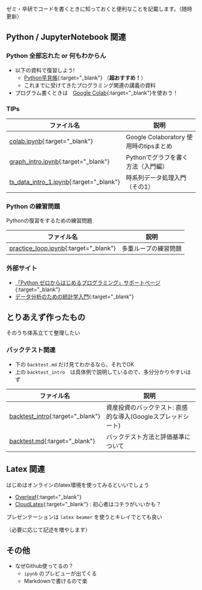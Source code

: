 
ゼミ・卒研でコードを書くときに知っておくと便利なことを記載します。（随時更新）


## Python / JupyterNotebook 関連

### Python 全部忘れた or 何もわからん

- 以下の資料で復習しよう!
  - [Python早見帳](https://chokkan.github.io/python/index.html){:target="_blank"} （**超おすすめ！**）
  - これまでに受けてきたプログラミング関連の講義の資料
- プログラム書くときは　[Google Colab](https://colab.research.google.com/?hl=ja){:target="_blank"}を使おう！

### TIPs

| ファイル名        | 説明                                   | 
| ----------------- | -------------------------------------- | 
| [colab.ipynb](https://github.com/Masashi-Ieda/seminar_support/blob/main/ipynb/colab.ipynb){:target="_blank"} | Google Colaboratory 使用時のtipsまとめ | 
| [graph_intro.ipynb](https://github.com/Masashi-Ieda/seminar_support/blob/main/ipynb/graph_intro.ipynb){:target="_blank"}  | Pythonでグラフを書く方法（入門編） | 
| [ts_data_intro_1.ipynb](https://github.com/Masashi-Ieda/seminar_support/blob/main/ipynb/ts_data_intro_1.ipynb){:target="_blank"}  | 時系列データ処理入門（その1）| 


### Python の練習問題

Pythonの復習をするための練習問題

| ファイル名        | 説明                                   | 
| ----------------- | -------------------------------------- | 
| [practice_loop.ipynb](https://github.com/Masashi-Ieda/seminar_support/blob/main/practice_python/practice_loop.ipynb){:target="_blank"} | 多重ループの練習問題 | 


### 外部サイト
- [「Python ゼロからはじめるプログラミング」サポートページ](https://mitani.cs.tsukuba.ac.jp/book_support/python/){:target="_blank"}
- [データ分析のための統計学入門](http://www.kunitomo-lab.sakura.ne.jp/2021-3-3Open(S).pdf){:target="_blank"}


## とりあえず作ったもの

そのうち体系立てて整理したい

### バックテスト関連

- 下の `backtest.md` だけ見てわかるなら、それでOK
- 上の `backtest_intro`　は具体例で説明しているので、多分分かりやすいはず

| ファイル名        | 説明                                   | 
| ---------------- | -------------------------------------- | 
| [backtest_intro](https://docs.google.com/spreadsheets/d/1HrTO9VUYfWfUYv02ihmOAAi2FRtRhtzeAyQCWrwzFTs/edit?usp=sharing){:target="_blank"} | 資産投資のバックテスト: 直感的な導入(Googleスプレッドシート) | 
| [backtest.md](https://github.com/Masashi-Ieda/seminar_support/blob/main/backtest.md){:target="_blank"}  | バックテスト方法と評価基準について | 





## Latex 関連

はじめはオンラインのlatex環境を使ってみるといいでしょう
- [Overleaf](https://ja.overleaf.com/){:target="_blank"} 
- [CloudLatex](https://cloudlatex.io/){:target="_blank"} : 初心者はコチラがいいかも？

プレゼンテーションは `latex beamer` を使うとキレイでとても良い

（必要に応じて記述を増やします）


## その他
- なぜGithub使ってるの？
  - `ipynb` のプレビューが出てくる
  - Markdownで書けるので楽

